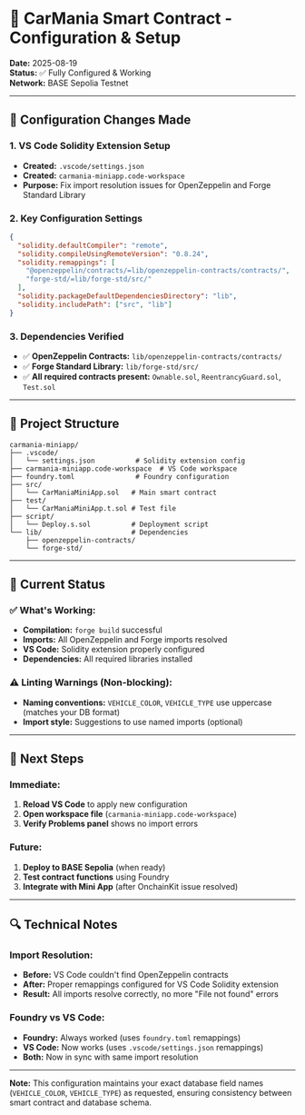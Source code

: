 # 🚗 CarMania Smart Contract - Configuration & Setup

**Date:** 2025-08-19  
**Status:** ✅ Fully Configured & Working  
**Network:** BASE Sepolia Testnet  

---

## 🔧 **Configuration Changes Made**

### **1. VS Code Solidity Extension Setup**
- **Created:** `.vscode/settings.json`
- **Created:** `carmania-miniapp.code-workspace`
- **Purpose:** Fix import resolution issues for OpenZeppelin and Forge Standard Library

### **2. Key Configuration Settings**
```json
{
  "solidity.defaultCompiler": "remote",
  "solidity.compileUsingRemoteVersion": "0.8.24",
  "solidity.remappings": [
    "@openzeppelin/contracts/=lib/openzeppelin-contracts/contracts/",
    "forge-std/=lib/forge-std/src/"
  ],
  "solidity.packageDefaultDependenciesDirectory": "lib",
  "solidity.includePath": ["src", "lib"]
}
```

### **3. Dependencies Verified**
- ✅ **OpenZeppelin Contracts:** `lib/openzeppelin-contracts/contracts/`
- ✅ **Forge Standard Library:** `lib/forge-std/src/`
- ✅ **All required contracts present:** `Ownable.sol`, `ReentrancyGuard.sol`, `Test.sol`

---

## 📁 **Project Structure**
```
carmania-miniapp/
├── .vscode/
│   └── settings.json          # Solidity extension config
├── carmania-miniapp.code-workspace  # VS Code workspace
├── foundry.toml               # Foundry configuration
├── src/
│   └── CarManiaMiniApp.sol   # Main smart contract
├── test/
│   └── CarManiaMiniApp.t.sol # Test file
├── script/
│   └── Deploy.s.sol          # Deployment script
└── lib/                      # Dependencies
    ├── openzeppelin-contracts/
    └── forge-std/
```

---

## 🎯 **Current Status**

### **✅ What's Working:**
- **Compilation:** `forge build` successful
- **Imports:** All OpenZeppelin and Forge imports resolved
- **VS Code:** Solidity extension properly configured
- **Dependencies:** All required libraries installed

### **⚠️ Linting Warnings (Non-blocking):**
- **Naming conventions:** `VEHICLE_COLOR`, `VEHICLE_TYPE` use uppercase (matches your DB format)
- **Import style:** Suggestions to use named imports (optional)

---

## 🚀 **Next Steps**

### **Immediate:**
1. **Reload VS Code** to apply new configuration
2. **Open workspace file** (`carmania-miniapp.code-workspace`)
3. **Verify Problems panel** shows no import errors

### **Future:**
1. **Deploy to BASE Sepolia** (when ready)
2. **Test contract functions** using Foundry
3. **Integrate with Mini App** (after OnchainKit issue resolved)

---

## 🔍 **Technical Notes**

### **Import Resolution:**
- **Before:** VS Code couldn't find OpenZeppelin contracts
- **After:** Proper remappings configured for VS Code Solidity extension
- **Result:** All imports resolve correctly, no more "File not found" errors

### **Foundry vs VS Code:**
- **Foundry:** Always worked (uses `foundry.toml` remappings)
- **VS Code:** Now works (uses `.vscode/settings.json` remappings)
- **Both:** Now in sync with same import resolution

---

**Note:** This configuration maintains your exact database field names (`VEHICLE_COLOR`, `VEHICLE_TYPE`) as requested, ensuring consistency between smart contract and database schema.






















